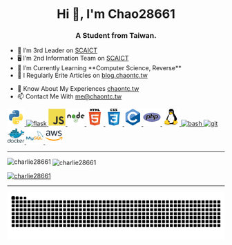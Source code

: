 <h1 align="center">Hi 👋, I'm Chao28661</h1>
<h3 align="center">A Student from Taiwan.</h3>

<ul>
    <li>🪪 I’m 3rd Leader on <a href="https://scaict.org/">SCAICT</a></li>
    <li>🖥️ I’m 2nd Information Team on <a href="https://scaict.org/">SCAICT</a></li>
    <li>🌱 I’m Currently Learning **Computer Science, Reverse**</li>
    <li>📝 I Regularly Erite Articles on <a href="https://blog.chaontc.tw/">blog.chaontc.tw</a></li>
    <ul>
        <!-- BLOG-POST-LIST:START --> <!-- BLOG-POST-LIST:END -->
    </ul>
    <li>📄 Know About My Experiences <a href="https://chaontc.tw/">chaontc.tw</a></li>
    <li>📫 Contact Me With <a href="mailto:me@chaontc.tw">me@chaontc.tw</a></li>
</ul>

<p align="left"> 
<a href="https://www.python.org" target="_blank" rel="noreferrer"> <img src="https://raw.githubusercontent.com/devicons/devicon/master/icons/python/python-original.svg" alt="python" width="40" height="40"/> </a>
<a href="https://flask.palletsprojects.com/" target="_blank" rel="noreferrer"> <img src="https://www.vectorlogo.zone/logos/pocoo_flask/pocoo_flask-icon.svg" alt="flask" width="40" height="40"/> </a> 
<a href="https://developer.mozilla.org/en-US/docs/Web/JavaScript" target="_blank" rel="noreferrer"> <img src="https://raw.githubusercontent.com/devicons/devicon/master/icons/javascript/javascript-original.svg" alt="javascript" width="40" height="40"/> </a> 
<a href="https://nodejs.org" target="_blank" rel="noreferrer"> <img src="https://raw.githubusercontent.com/devicons/devicon/master/icons/nodejs/nodejs-original-wordmark.svg" alt="nodejs" width="40" height="40"/> </a> 
<a href="https://www.w3.org/html/" target="_blank" rel="noreferrer"> <img src="https://raw.githubusercontent.com/devicons/devicon/master/icons/html5/html5-original-wordmark.svg" alt="html5" width="40" height="40"/> </a> 
<a href="https://www.w3schools.com/css/" target="_blank" rel="noreferrer"> <img src="https://raw.githubusercontent.com/devicons/devicon/master/icons/css3/css3-original-wordmark.svg" alt="css3" width="40" height="40"/> </a>
<a href="https://www.cprogramming.com/" target="_blank" rel="noreferrer"> <img src="https://raw.githubusercontent.com/devicons/devicon/master/icons/c/c-original.svg" alt="c" width="40" height="40"/> </a> 
<a href="https://www.php.net" target="_blank" rel="noreferrer"> <img src="https://raw.githubusercontent.com/devicons/devicon/master/icons/php/php-original.svg" alt="php" width="40" height="40"/> </a> 
<a href="https://www.linux.org/" target="_blank" rel="noreferrer"> <img src="https://raw.githubusercontent.com/devicons/devicon/master/icons/linux/linux-original.svg" alt="linux" width="40" height="40"/> </a> 
<a href="https://www.gnu.org/software/bash/" target="_blank" rel="noreferrer"> <img src="https://www.vectorlogo.zone/logos/gnu_bash/gnu_bash-icon.svg" alt="bash" width="40" height="40"/> </a> 
<a href="https://git-scm.com/" target="_blank" rel="noreferrer"> <img src="https://www.vectorlogo.zone/logos/git-scm/git-scm-icon.svg" alt="git" width="40" height="40"/> </a> 
<a href="https://www.docker.com/" target="_blank" rel="noreferrer"> <img src="https://raw.githubusercontent.com/devicons/devicon/master/icons/docker/docker-original-wordmark.svg" alt="docker" width="40" height="40"/> </a> 
<a href="https://www.mysql.com/" target="_blank" rel="noreferrer"> <img src="https://raw.githubusercontent.com/devicons/devicon/master/icons/mysql/mysql-original-wordmark.svg" alt="mysql" width="40" height="40"/> </a> 
<a href="https://aws.amazon.com" target="_blank" rel="noreferrer"> <img src="https://raw.githubusercontent.com/devicons/devicon/master/icons/amazonwebservices/amazonwebservices-original-wordmark.svg" alt="aws" width="40" height="40"/> </a> </p>

<hr>

<p><img align="left" src="https://github-readme-stats.vercel.app/api/top-langs?username=charlie28661&show_icons=true&locale=en&layout=compact" alt="charlie28661" /></p>
<p>&nbsp;<img align="center" src="https://github-readme-stats.vercel.app/api?username=charlie28661&show_icons=true&locale=en" alt="charlie28661" /></p>

<p align="left"> <a href="https://github.com/ryo-ma/github-profile-trophy"><img src="https://github-profile-trophy.vercel.app/?username=charlie28661" alt="charlie28661" /></a> </p>

<hr>

<img src="https://raw.githubusercontent.com/Charlie28661/Charlie28661/output/snake.svg" alt="Snake animation" />
